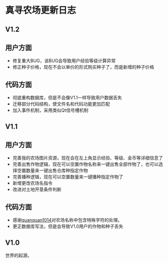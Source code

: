 # 真寻农场更新日志

## V1.2
用户方面
---
- 修复重大BUG，该BUG会导致用户经验等级计算异常
- 修正种子价格，现在不会以单价的形式购买种子了，而是新增的种子价格

代码方面
---
- 彻底重构数据库，但是不会像V1.1一样导致用户数据丢失
- 迁移部分代码结构，使文件名和代码功能更加匹配
- 加入事件机制，采用类似Qt信号槽机制

## V1.1
用户方面
---
- 完善我的农场图片资源，现在会在左上角显示经验、等级、金币等详细信息了
- 完善出售作物逻辑，现在可以空置作物名称来一键出售全部作物了，也可以选择空置数量来一键出售仓库种指定作物
- 完善播种逻辑，现在可以空置数量来一键播种指定作物了
- 新增更改农场名指令
- 改进对土地开垦条件判断

代码方面
---
- 感谢[quanquan1014](https://github.com/quanquan1014)对农场名称中包含特殊字符的处理。
- 更正数据库写法，但是会导致V1.0用户的作物和种子丢失

## V1.0

世界的起源。
